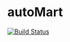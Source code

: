 # autoMart

[![Build Status](https://travis-ci.com/Paul-Taiwo/automart.svg?branch=develop)](https://travis-ci.com/Paul-Taiwo/automart)
